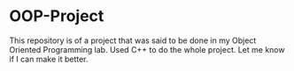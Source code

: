 # OOP-Project
This repository is of a project that was said to be done in my Object Oriented Programming lab. Used C++ to do the whole project. Let me know if I can make it better.
